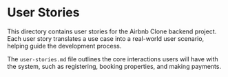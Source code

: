 # User Stories

This directory contains user stories for the Airbnb Clone backend project. Each user story translates a use case into a real-world user scenario, helping guide the development process.

The `user-stories.md` file outlines the core interactions users will have with the system, such as registering, booking properties, and making payments.
